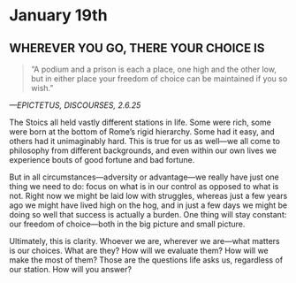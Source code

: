 # January 19th
## WHEREVER YOU GO, THERE YOUR CHOICE IS

> “A podium and a prison is each a place, one high and the other low, but in either place your freedom of choice can be maintained if you so wish.”

*—EPICTETUS, DISCOURSES, 2.6.25*

The Stoics all held vastly different stations in life. Some were rich, some were born at the bottom of Rome’s rigid hierarchy. Some had it easy, and others had it unimaginably hard. This is true for us as well—we all come to philosophy from different backgrounds, and even within our own lives we experience bouts of good fortune and bad fortune.

But in all circumstances—adversity or advantage—we really have just one thing we need to do: focus on what is in our control as opposed to what is not. Right now we might be laid low with struggles, whereas just a few years ago we might have lived high on the hog, and in just a few days we might be doing so well that success is actually a burden. One thing will stay constant: our freedom of choice—both in the big picture and small picture.

Ultimately, this is clarity. Whoever we are, wherever we are—what matters is our choices. What are they? How will we evaluate them? How will we make the most of them? Those are the questions life asks us, regardless of our station. How will you answer?

